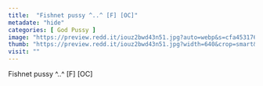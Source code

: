 ```yaml
---
title:  "Fishnet pussy ^..^ [F] [OC]"
metadate: "hide"
categories: [ God Pussy ]
image: "https://preview.redd.it/iouz2bwd43n51.jpg?auto=webp&s=cfa4531766a557a6cf1926a7fb2dc8404f64b1fb"
thumb: "https://preview.redd.it/iouz2bwd43n51.jpg?width=640&crop=smart&auto=webp&s=aa25f3641fb769c890067f22baf344b72296142d"
visit: ""
---
```

Fishnet pussy ^..^ [F] [OC]
